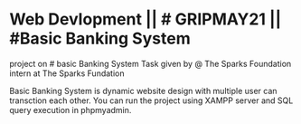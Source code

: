 # Web Devlopment || # GRIPMAY21 || #Basic Banking System
project on # basic Banking System
Task given by @ The Sparks Foundation 
intern at The Sparks Fundation

Basic Banking System is dynamic website design with multiple user can transction each other.
You can run the project using XAMPP server and SQL query execution in phpmyadmin.


